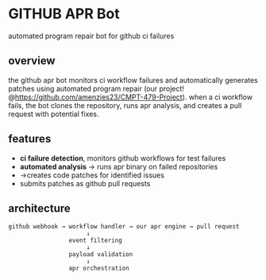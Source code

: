 # GITHUB APR Bot

automated program repair bot for github ci failures

## overview

the github apr bot monitors ci workflow failures and automatically generates patches using automated program repair (our project! @https://github.com/amenzies23/CMPT-479-Project). when a ci workflow fails, the bot clones the repository, runs apr analysis, and creates a pull request with potential fixes.

## features

- **ci failure detection**, monitors github workflows for test failures
- **automated analysis** → runs apr binary on failed repositories
- →creates code patches for identified issues
- submits patches as github pull requests

## architecture

```
github webhook → workflow handler → our apr engine → pull request
                      ↓
                 event filtering
                      ↓
                 payload validation
                      ↓
                 apr orchestration
```

